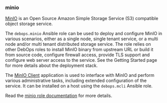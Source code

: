 ### minio

[MinIO](https://min.io/) is an Open Source Amazon Simple Storage Service
(S3) compatible object storage service.

The `debops.minio` Ansible role can be used to deploy and configure
MinIO in various scenarios, either as a single node, single tenant
service, or a multi node and/or multi tenant distributed storage
service. The role relies on other DebOps roles to install MinIO binary
from upstream URL or build it from source code, configure firewall
access, provide TLS support and configure web server access to the
service. See the Getting Started page for more details about the
deployment stack.

The [MinIO Client](https://docs.min.io/docs/minio-client-complete-guide)
application is used to interface with MinIO and perform various
administrative tasks, including extended configuration of the service.
It can be installed on a host using the `debops.mcli` Ansible role.

Read the [minio role documentation](https://docs.debops.org/en/HEAD/ansible/roles/minio/) for more details.
